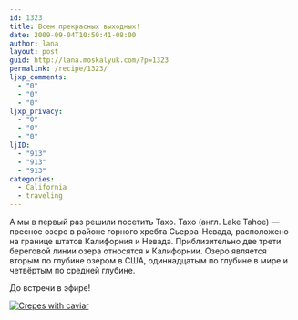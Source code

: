 ```yaml
---
id: 1323
title: Всем прекрасных выходных!
date: 2009-09-04T10:50:41-08:00
author: lana
layout: post
guid: http://lana.moskalyuk.com/?p=1323
permalink: /recipe/1323/
ljxp_comments:
  - "0"
  - "0"
  - "0"
ljxp_privacy:
  - "0"
  - "0"
  - "0"
ljID:
  - "913"
  - "913"
  - "913"
categories:
  - California
  - traveling
---
```

А мы в первый раз решили посетить Тахо. Тахо (англ. Lake Tahoe) — пресное озеро в районе горного хребта Сьерра-Невада, расположено на границе штатов Калифорния и Невада. Приблизительно две трети береговой линии озера относятся к Калифорнии. Озеро является вторым по глубине озером в США, одиннадцатым по глубине в мире и четвёртым по средней глубине.

До встречи в эфире!

<a class="flickr-image alignnone" title="Crepes with caviar" href="http://www.flickr.com/photos/67405678@N00/3885747941/" target="_blank"><img src="http://farm4.static.flickr.com/3444/3885747941_8da3a2c3ba.jpg" alt="Crepes with caviar" /></a>